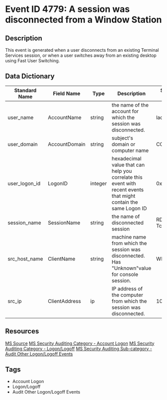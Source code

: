 # Event ID 4779: A session was disconnected from a Window Station

## Description
This event is generated when a user disconnects from an existing Terminal Services session, or when a user switches away from an existing desktop using Fast User Switching.

## Data Dictionary
|Standard Name|Field Name|Type|Description|Sample Value|
|---|---|---|---|---|
|user_name|AccountName|string|the name of the account for which the session was disconnected.|ladmin|
|user_domain|AccountDomain|string|subject's domain or computer name|CONTOSO|
|user_logon_id|LogonID|integer|hexadecimal value that can help you correlate this event with recent events that might contain the same Logon ID|0x1e01f6|
|session_name|SessionName|string|the name of disconnected session|RDP-Tcp#6|
|src_host_name|ClientName|string|machine name from which the session was disconnected. Has "Unknown"value for console session.|WIN81|
|src_ip|ClientAddress|ip|IP address of the computer from which the session was disconnected.|10.0.0.100|

## Resources
[MS Source](https://github.com/MicrosoftDocs/windows-itpro-docs/blob/master/windows/security/threat-protection/auditing/event-4779.md)
[MS Security Auditing Category - Account Logon](https://docs.microsoft.com/en-us/windows/security/threat-protection/auditing/advanced-security-audit-policy-settings#account-logon)
[MS Security Auditing Category - Logon/Logoff](https://docs.microsoft.com/en-us/windows/security/threat-protection/auditing/advanced-security-audit-policy-settings#logonlogoff)
[MS Security Auditing Sub-category - Audit Other Logon/Logoff Events](https://github.com/MicrosoftDocs/windows-itpro-docs/tree/master/windows/security/threat-protection/auditing/audit-other-logon/logoff-events.md)

## Tags
* Account Logon
* Logon/Logoff
* Audit Other Logon/Logoff Events